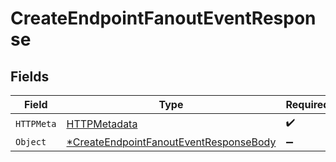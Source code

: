 # CreateEndpointFanoutEventResponse


## Fields

| Field                                                                                | Type                                                                                 | Required                                                                             | Description                                                                          |
| ------------------------------------------------------------------------------------ | ------------------------------------------------------------------------------------ | ------------------------------------------------------------------------------------ | ------------------------------------------------------------------------------------ |
| `HTTPMeta`                                                                           | [HTTPMetadata](./httpmetadata.md)                                                    | :heavy_check_mark:                                                                   | N/A                                                                                  |
| `Object`                                                                             | [*CreateEndpointFanoutEventResponseBody](./createendpointfanouteventresponsebody.md) | :heavy_minus_sign:                                                                   | Created                                                                              |